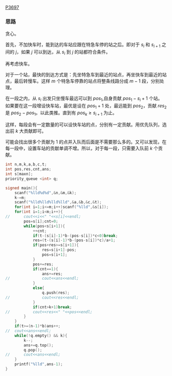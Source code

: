 [P3697](https://www.luogu.com.cn/problem/P3697)

### 思路

贪心。

首先，不加快车时，能到达的车站应跟在特急车停的站之后。即对于 $s_i$ 和 $s_{i+1}$ 之间的 $j$，如果 $j$ 可以到达，从 $s_i$ 到 $j$ 的站都符合条件。

再考虑快车。

对于一个站，最快的到达方式是：先坐特急车到最近的站点，再坐快车到最近的站点，最后转慢车。这样 $m$ 个特急车停靠的站点将整条线路分成 $m-1$ 段，分别处理。

在一段之内，从 $s_i$ 出发只坐慢车最远可以到 $pos_1$,自身贡献 $pos_1-s_i+1$ 个站。如果要在这一段增设快车站，最优是设在 $pos_1+1$ 处，最远能到 $pos_2$，贡献 $res_2$ 是 $pos_2-pos_1$。以此类推。直到有 $pos_k \ge s_{i+1}$ 为止。

这样，每段会有一定数量的可以设快车站的点，分别有一定贡献。用优先队列，选出前 $k$ 大贡献即可。

可能会找出很多个贡献为 $1$ 的点并入队而后面是不需要那么多的。又可以发现，在 每一段中，设置车站的贡献单调不增。所以，对于每一段，只需要入队前 $k$ 个贡献。

```cpp
int n,m,k,a,b,c,t;
int pos,res,cnt,ans;
int s[maxn];
priority_queue <int> q;

signed main(){
	scanf("%lld%d%d",&n,&m,&k);
	k-=m;
	scanf("%lld%lld%lld%lld",&a,&b,&c,&t);
	for(int i=1;i<=m;i++)scanf("%lld",&s[i]);
	for(int i=1;i<m;i++){
//		cout<<i<<" "<<s[i]<<endl;
		pos=s[i];cnt=0;
		while(pos<s[i+1]){
			++cnt;
			if(t-(s[i]-1)*b-(pos-s[i])*c<0)break;
			res=(t-(s[i]-1)*b-(pos-s[i])*c)/a+1;
			if(pos+res>=s[i+1]){
				res=s[i+1]-pos;
				pos=s[i+1];
			}
			pos+=res;
			if(cnt==1){
				ans+=res;
//				cout<<ans<<endl;
			}
			else{
				q.push(res);
//				cout<<res<<endl;	
			}
			if(cnt>k+1)break;
//			cout<<res<<" "<<pos<<endl;
		}
	}
	if(t>=(n-1)*b)ans++;
//	cout<<ans<<endl;
	while(!q.empty() && k){
		k--;
		ans+=q.top();
		q.pop();
//		cout<<ans<<endl;
	}
	printf("%lld",ans-1);
}
```
